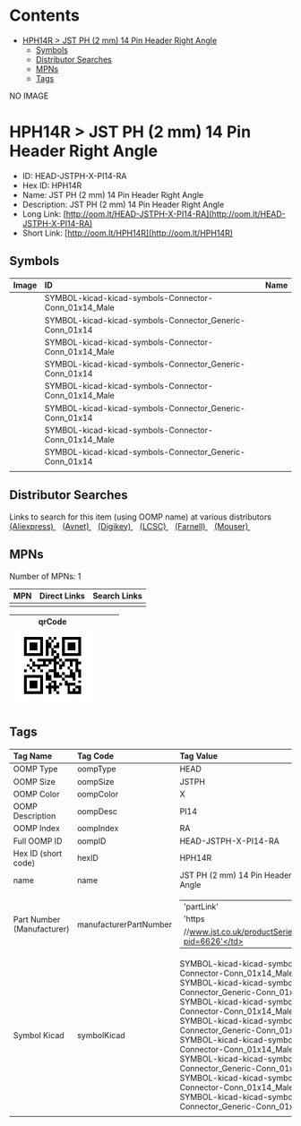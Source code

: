 



Contents
========

* [HPH14R > JST PH (2 mm) 14 Pin Header Right Angle](#hph14r--jst-ph-2-mm-14-pin-header-right-angle)
	* [Symbols](#symbols)
	* [Distributor Searches](#distributor-searches)
	* [MPNs](#mpns)
	* [Tags](#tags)
  
NO IMAGE  
# HPH14R > JST PH (2 mm) 14 Pin Header Right Angle

- ID: HEAD-JSTPH-X-PI14-RA
- Hex ID: HPH14R
- Name: JST PH (2 mm) 14 Pin Header Right Angle
- Description: JST PH (2 mm) 14 Pin Header Right Angle
- Long Link: [http://oom.lt/HEAD-JSTPH-X-PI14-RA](http://oom.lt/HEAD-JSTPH-X-PI14-RA)
- Short Link: [http://oom.lt/HPH14R](http://oom.lt/HPH14R)

## Symbols
  

|Image|ID|Name|
| :--- | :--- | :--- |
|![]()|SYMBOL-kicad-kicad-symbols-Connector-Conn_01x14_Male||
|![]()|SYMBOL-kicad-kicad-symbols-Connector_Generic-Conn_01x14||
|![]()|SYMBOL-kicad-kicad-symbols-Connector-Conn_01x14_Male||
|![]()|SYMBOL-kicad-kicad-symbols-Connector_Generic-Conn_01x14||
|![]()|SYMBOL-kicad-kicad-symbols-Connector-Conn_01x14_Male||
|![]()|SYMBOL-kicad-kicad-symbols-Connector_Generic-Conn_01x14||
|![]()|SYMBOL-kicad-kicad-symbols-Connector-Conn_01x14_Male||
|![]()|SYMBOL-kicad-kicad-symbols-Connector_Generic-Conn_01x14||
||||

## Distributor Searches
  
Links to search for this item (using OOMP name) at various distributors  
[(Aliexpress) ](https://www.aliexpress.com/wholesale?SearchText=1117JST+PH+2+mm+14+Pin+Header+Right+Angle)&nbsp;&nbsp;&nbsp;[(Avnet) ](https://www.avnet.com/shop/us/search/JST+PH+2+mm+14+Pin+Header+Right+Angle)&nbsp;&nbsp;&nbsp;[(Digikey) ](https://www.digikey.co.uk/en/products/result?s=JST+PH+2+mm+14+Pin+Header+Right+Angle)&nbsp;&nbsp;&nbsp;[(LCSC) ](https://www.lcsc.com/search?q=JST+PH+2+mm+14+Pin+Header+Right+Angle)&nbsp;&nbsp;&nbsp;[(Farnell) ](https://uk.farnell.com/search?st=JST+PH+2+mm+14+Pin+Header+Right+Angle)&nbsp;&nbsp;&nbsp;[(Mouser) ](https://www.mouser.com/c/?q=JST+PH+2+mm+14+Pin+Header+Right+Angle)&nbsp;&nbsp;&nbsp;
## MPNs
  
Number of MPNs: 1  

|MPN|Direct Links|Search Links|
| :--- | :--- | :--- |
||||
  

|qrCode<br>[![](https://raw.githubusercontent.com/oomlout/oomlout_OOMP_parts_V2/main/HEAD/JSTPH/X/PI14/RA/qrCode_140.png)](https://github.com/oomlout/oomlout_OOMP_parts_V2/tree/main/HEAD/JSTPH/X/PI14/RA/qrCode.png)||||
| :---: | :---: | :---: | :---: |

## Tags
  

|Tag Name|Tag Code|Tag Value|
| :--- | :--- | :--- |
|OOMP Type|oompType|HEAD|
|OOMP Size|oompSize|JSTPH|
|OOMP Color|oompColor|X|
|OOMP Description|oompDesc|PI14|
|OOMP Index|oompIndex|RA|
|Full OOMP ID|oompID|HEAD-JSTPH-X-PI14-RA|
|Hex ID (short code)|hexID|HPH14R|
|name|name|JST PH (2 mm) 14 Pin Header Right Angle|
|Part Number (Manufacturer)|manufacturerPartNumber|<table><tr><td>'partLink'</td></tr><tr><td> 'https</td></tr><tr><td>//www.jst.co.uk/productSeries.php?pid=6626'</td></tr></table>|
|Symbol Kicad|symbolKicad|SYMBOL-kicad-kicad-symbols-Connector-Conn_01x14_Male, SYMBOL-kicad-kicad-symbols-Connector_Generic-Conn_01x14, SYMBOL-kicad-kicad-symbols-Connector-Conn_01x14_Male, SYMBOL-kicad-kicad-symbols-Connector_Generic-Conn_01x14, SYMBOL-kicad-kicad-symbols-Connector-Conn_01x14_Male, SYMBOL-kicad-kicad-symbols-Connector_Generic-Conn_01x14, SYMBOL-kicad-kicad-symbols-Connector-Conn_01x14_Male, SYMBOL-kicad-kicad-symbols-Connector_Generic-Conn_01x14|
||||
